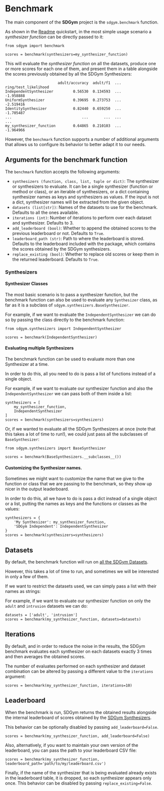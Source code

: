 # Benchmark

The main component of the **SDGym** project is the `sdgym.benchmark` function.

As shown in the [Readme](README.md) quickstart, in the most simple usage scenario a *synthesizer
function* can be directly passed to it:

```python3
from sdgym import benchmark

scores = benchmark(synthesizers=my_synthesizer_function)
```

This will evaluate the *synthesizer function* on all the datasets, produce one or more scores
for each one of them, and present them in a table alongside the scores previously obtained
by all the SDGym Synthesizers:

```
                        adult/accuracy  adult/f1  ...  ring/test_likelihood
IndependentSynthesizer         0.56530  0.134593  ...             -1.958888
UniformSynthesizer             0.39695  0.273753  ...             -2.519416
IdentitySynthesizer            0.82440  0.659250  ...             -1.705487
...                                ...       ...  ...                   ...
my_synthesizer_function        0.64865  0.210103  ...             -1.964966
```

However, the `benchmark` function supports a number of additional arguments that allows us
to configure its behavior to better adapt it to our needs.

## Arguments for the benchmark function

The `benchmark` function accepts the following arguments:

* `synthesizers (function, class, list, tuple or dict)`:
    The synthesizer or synthesizers to evaluate. It can be a single synthesizer
    (function or method or class), or an iterable of synthesizers, or a dict
    containing synthesizer names as keys and synthesizers as values. If the input
    is not a dict, synthesizer names will be extracted from the given object.
* `datasets (list[str])`:
    Names of the datasets to use for the benchmark. Defaults to all the ones available.
* `iterations (int)`:
    Number of iterations to perform over each dataset and synthesizer. Defaults to 3.
* `add_leaderboard (bool)`:
    Whether to append the obtained scores to the previous leaderboard or not. Defaults
    to `True`.
* `leaderboard_path (str)`:
    Path to where the leaderboard is stored. Defaults to the leaderboard included
    with the package, which contains the scores obtained by the SDGym synthesizers.
* `replace_existing (bool)`:
    Whether to replace old scores or keep them in the returned leaderboard. Defaults
    to `True`.

### Synthesizers

#### Synthesizer Classes

The most basic scenario is to pass a synthesizer function, but the benchmark function
can also be used to evaluate any `Synthesizer` class, as far as it is a subclass of
`sdgym.synthesizers.BaseSynthesizer`.

For example, if we want to evaluate the `IndependentSynthesizer` we can do so by passing the
class directly to the benchmark function:

```python3
from sdgym.synthesizers import IndependentSynthesizer

scores = benchmark(IndependentSynthesizer)
```

#### Evaluating multiple Synthesizers

The benchmark function can be used to evaluate more than one Synthesizer at a time.

In order to do this, all you need to do is pass a list of functions instead of a single
object.

For example, if we want to evaluate our synthesizer function and also the `IndependentSynthesizer`
we can pass both of them inside a list:

```python3
synthesizers = [
    my_synthesizer_function,
    IndependentSynthesizer
]
scores = benchmark(synthesizers=synthesizers)
```

Or, if we wanted to evaluate all the SDGym Synthesizers at once (note that this takes a lot of time
to run!), we could just pass all the subclasses of `BaseSynthesizer`:

```python3
from sdgym.synthesizers import BaseSynthesizer

scores = benchmark(BaseSynthesizers.__subclasses__())
```

#### Customizing the Synthesizer names.

Sometimes we might want to customize the name that we give to the function or class that we are
passing to the benchmark, so they show up nicer in the output leaderboard.

In order to do this, all we have to do is pass a dict instead of a single object or a list,
putting the names as keys and the functions or classes as the values:

```python3
synthesizers = {
    'My Synthesizer': my_synthesizer_function,
    'SDGym Independent': IndependentSynthesizer
}
scores = benchmark(synthesizers=synthesizers)
```

## Datasets

By default, the benchmark function will run on [all the SDGym Datasets](DATASETS.md).

However, this takes a lot of time to run, and sometimes we will be interested in only a few of
them.

If we want to restrict the datasets used, we can simply pass a list with their names as strings:

For example, if we want to evaluate our synthesizer function on only the `adult` and `intrusion`
datasets we can do:

```python3
datasets = ['adult', 'intrusion']
scores = benchmark(my_synthesizer_function, datasets=datasets)
```

## Iterations

By default, and in order to reduce the noise in the results, the SDGym benchmark evaluates each
synthesizer on each datasets exactly 3 times and then averages the obtained scores.

The number of evaluates performed on each synthesizer and dataset combination can be altered
by passing a different value to the `iterations` argument:

```python3
scores = benchmark(my_synthesizer_function, iterations=10)
```

## Leaderboard

When the benchmark is run, SDGym returns the obtained results alongside the internal leaderboard
of scores obtained by the [SDGym Synthesizers](SYNTHESIZERS.md).

This behavior can be optionally disabled by passing `add_leaderboard=False`.

```python3
scores = benchmark(my_synthesizer_function, add_leaderboard=False)
```

Also, alternatively, if you want to maintain your own version of the leaderboard, you can pass
the path to your leaderboard CSV file:

```python3
scores = benchmark(my_synthesizer_function, leaderboard_path='path/to/my/leaderboard.csv')
```

Finally, if the name of the synthesizer that is being evaluated already exists in the leaderboard
table, it is dropped, so each synthesizer appears only once. This behavior can be disabled by
passing `replace_existing=False`.
